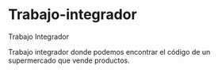# Trabajo-integrador
Trabajo Integrador

Trabajo integrador donde podemos encontrar el código de un supermercado que vende productos. 
